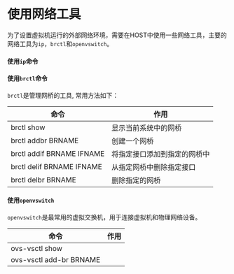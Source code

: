 # 使用网络工具

为了设置虚拟机运行的外部网络环境，需要在HOST中使用一些网络工具，主要的网络工具为`ip`，`brctl`和`openvswitch`。

#### 使用`ip`命令


#### 使用`brctl`命令

`brctl`是管理网桥的工具, 常用方法如下：

| 命令 | 作用 |
| -----------------------	| ------------ |
| brctl show 				| 显示当前系统中的网桥	 		|
| brctl addbr BRNAME 		| 创建一个网桥 					|
| brctl addif BRNAME IFNAME | 将指定接口添加到指定的网桥中 	|
| brctl delif BRNAME IFNAME | 从指定网桥中删除指定接口 	|
| brctl delbr BRNAME 		| 删除指定的网桥		 	|

#### 使用`openvswitch`

`openvswitch`是最常用的虚拟交换机，用于连接虚拟机和物理网络设备。

| 命令 | 作用 |
| ------------------------- | ---------------- |
| ovs-vsctl show 			|	|
| ovs-vsctl add-br BRNAME 	|	|
